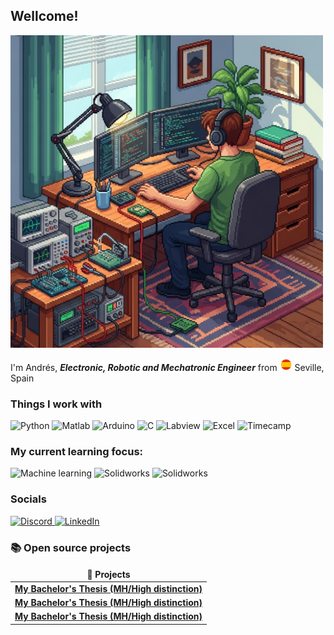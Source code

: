 <h2>Wellcome!</h2>
<img src="resources/Port.png" alt="Port" width="500"> 
<p>I'm Andrés, <b><i>Electronic, Robotic and Mechatronic Engineer</i></b>  from <img src="resources/Spainflag.png" alt="Bandera de España" width="20"> Seville, Spain</p>

<h3>Things I work with</h3>

![Python](https://img.shields.io/badge/Code-python-informational?style=flat&logo=python&color=3776AB)
![Matlab](https://img.shields.io/badge/Code-Matlab-informational?style=flat&logo=matlab&color=ef5b0e)
![Arduino](https://img.shields.io/badge/Code-Arduino-informational?style=flat&logo=Arduino&color=00878F)
![C](https://img.shields.io/badge/Code-C-informational?style=flat&logo=C&color=667e6c)
![Labview](https://img.shields.io/badge/Code-Labview-informational?style=flat&logo=Labview&color=f3f900)
![Excel](https://img.shields.io/badge/Data_Analysis-Excel-informational?style=flat&logo=Excel&color=126f2a)
![Timecamp](https://img.shields.io/badge/Timetracker-Timecamp-informational?style=flat&logo=Timecamp&color=00c332)

<h3>My current learning focus:</h3>

![Machine learning](https://img.shields.io/badge/Machine_Learning-python-informational?style=flat&logo=python&color=3776AB)
![Solidworks](https://img.shields.io/badge/CAD_Design-Solidworks-informational?style=flat&logo=solid_Works&color=e81010)
![Solidworks](https://img.shields.io/badge/CAD_Design-Autocad-informational?style=flat&logo=Autocad&color=E51050)

### Socials

<p align="left"> <a href="https://discord.com/users/hideonseville" target="_blank" rel="noreferrer"> <picture> <source media="(prefers-color-scheme: dark)" srcset="https://raw.githubusercontent.com/danielcranney/readme-generator/main/public/icons/socials/discord-dark.svg" /> <source media="(prefers-color-scheme: light)" srcset="https://raw.githubusercontent.com/danielcranney/readme-generator/main/public/icons/socials/discord.svg" /> <img src="https://raw.githubusercontent.com/danielcranney/readme-generator/main/public/icons/socials/discord.svg" width="32" height="32" alt="Discord" title="Discord" /> </picture> </a> <a href="https://www.linkedin.com/in/andresdelgadodominguez" target="_blank" rel="noreferrer"> <picture> <source media="(prefers-color-scheme: dark)" srcset="https://raw.githubusercontent.com/danielcranney/readme-generator/main/public/icons/socials/linkedin-dark.svg" /> <source media="(prefers-color-scheme: light)" srcset="https://raw.githubusercontent.com/danielcranney/readme-generator/main/public/icons/socials/linkedin.svg" /> <img src="https://raw.githubusercontent.com/danielcranney/readme-generator/main/public/icons/socials/linkedin.svg" width="32" height="32" alt="LinkedIn" title="LinkedIn" /> </picture> </a></p>

<h3>📚 Open source projects</h3>
<table>
  <thead align="center">
    <tr border: none;>
      <td><b>🎁 Projects</b></td>
       </tr>
  </thead>
  <tbody>
    <tr>
     <tr>
      <td><a href="https://github.com/Abathar/Bachelor-s-Thesis.git"><b>My Bachelor's Thesis (MH/High distinction)</b></a></td>
    </tr>
	  <tr>
      <td><a href="https://github.com/Abathar/Bachelor-s-Thesis.git"><b>My Bachelor's Thesis (MH/High distinction)</b></a></td>
      </td>
    </tr>
    <tr>
      <td><a href="https://github.com/Abathar/Bachelor-s-Thesis.git"><b>My Bachelor's Thesis (MH/High distinction)</b></a></td>
    </tr>
  </tbody>

